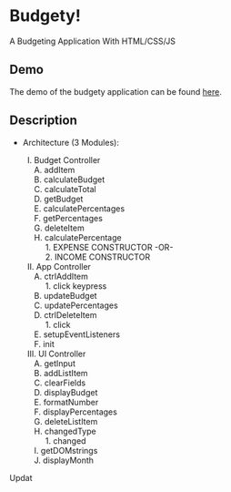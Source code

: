 # Budgety!

A Budgeting Application With HTML/CSS/JS

## Demo

The demo of the budgety application can be found [here](https://jongryn.github.io/budgety/).

## Description
- Architecture (3 Modules):

&nbsp;&nbsp;&nbsp;&nbsp;&nbsp;&nbsp;&nbsp; I. Budget Controller
<br />
&nbsp;&nbsp;&nbsp;&nbsp;&nbsp;&nbsp;&nbsp;&nbsp;&nbsp;&nbsp; A. addItem
<br />
&nbsp;&nbsp;&nbsp;&nbsp;&nbsp;&nbsp;&nbsp;&nbsp;&nbsp;&nbsp; B. calculateBudget
<br />
&nbsp;&nbsp;&nbsp;&nbsp;&nbsp;&nbsp;&nbsp;&nbsp;&nbsp;&nbsp; C. calculateTotal
<br />
&nbsp;&nbsp;&nbsp;&nbsp;&nbsp;&nbsp;&nbsp;&nbsp;&nbsp;&nbsp; D. getBudget
<br />
&nbsp;&nbsp;&nbsp;&nbsp;&nbsp;&nbsp;&nbsp;&nbsp;&nbsp;&nbsp; E. calculatePercentages
<br />
&nbsp;&nbsp;&nbsp;&nbsp;&nbsp;&nbsp;&nbsp;&nbsp;&nbsp;&nbsp; F. getPercentages
<br />
&nbsp;&nbsp;&nbsp;&nbsp;&nbsp;&nbsp;&nbsp;&nbsp;&nbsp;&nbsp; G. deleteItem
<br />
&nbsp;&nbsp;&nbsp;&nbsp;&nbsp;&nbsp;&nbsp;&nbsp;&nbsp;&nbsp; H. calculatePercentage
<br />
&nbsp;&nbsp;&nbsp;&nbsp;&nbsp;&nbsp;&nbsp;&nbsp;&nbsp;&nbsp;&nbsp;&nbsp;&nbsp;&nbsp;&nbsp; 1. EXPENSE CONSTRUCTOR -OR- 
<br />
&nbsp;&nbsp;&nbsp;&nbsp;&nbsp;&nbsp;&nbsp;&nbsp;&nbsp;&nbsp;&nbsp;&nbsp;&nbsp;&nbsp;&nbsp; 2. INCOME CONSTRUCTOR
<br />
&nbsp;&nbsp;&nbsp;&nbsp;&nbsp;&nbsp;&nbsp; II. App Controller
<br />
&nbsp;&nbsp;&nbsp;&nbsp;&nbsp;&nbsp;&nbsp;&nbsp;&nbsp;&nbsp; A. ctrlAddItem
<br />
&nbsp;&nbsp;&nbsp;&nbsp;&nbsp;&nbsp;&nbsp;&nbsp;&nbsp;&nbsp;&nbsp;&nbsp;&nbsp;&nbsp;&nbsp; 1. click keypress
<br />
&nbsp;&nbsp;&nbsp;&nbsp;&nbsp;&nbsp;&nbsp;&nbsp;&nbsp;&nbsp; B. updateBudget
<br />
&nbsp;&nbsp;&nbsp;&nbsp;&nbsp;&nbsp;&nbsp;&nbsp;&nbsp;&nbsp; C. updatePercentages
<br />
&nbsp;&nbsp;&nbsp;&nbsp;&nbsp;&nbsp;&nbsp;&nbsp;&nbsp;&nbsp; D. ctrlDeleteItem
<br />
&nbsp;&nbsp;&nbsp;&nbsp;&nbsp;&nbsp;&nbsp;&nbsp;&nbsp;&nbsp;&nbsp;&nbsp;&nbsp;&nbsp;&nbsp; 1. click
<br />
&nbsp;&nbsp;&nbsp;&nbsp;&nbsp;&nbsp;&nbsp;&nbsp;&nbsp;&nbsp; E. setupEventListeners
<br />
&nbsp;&nbsp;&nbsp;&nbsp;&nbsp;&nbsp;&nbsp;&nbsp;&nbsp;&nbsp; F. init
<br />
&nbsp;&nbsp;&nbsp;&nbsp;&nbsp;&nbsp;&nbsp; III. UI Controller
<br />
&nbsp;&nbsp;&nbsp;&nbsp;&nbsp;&nbsp;&nbsp;&nbsp;&nbsp;&nbsp; A. getInput
<br />
&nbsp;&nbsp;&nbsp;&nbsp;&nbsp;&nbsp;&nbsp;&nbsp;&nbsp;&nbsp; B. addListItem
<br />
&nbsp;&nbsp;&nbsp;&nbsp;&nbsp;&nbsp;&nbsp;&nbsp;&nbsp;&nbsp; C. clearFields
<br />
&nbsp;&nbsp;&nbsp;&nbsp;&nbsp;&nbsp;&nbsp;&nbsp;&nbsp;&nbsp; D. displayBudget
<br />
&nbsp;&nbsp;&nbsp;&nbsp;&nbsp;&nbsp;&nbsp;&nbsp;&nbsp;&nbsp; E. formatNumber
<br />
&nbsp;&nbsp;&nbsp;&nbsp;&nbsp;&nbsp;&nbsp;&nbsp;&nbsp;&nbsp; F. displayPercentages
<br />
&nbsp;&nbsp;&nbsp;&nbsp;&nbsp;&nbsp;&nbsp;&nbsp;&nbsp;&nbsp; G. deleteListItem
<br />
&nbsp;&nbsp;&nbsp;&nbsp;&nbsp;&nbsp;&nbsp;&nbsp;&nbsp;&nbsp; H. changedType
<br />
&nbsp;&nbsp;&nbsp;&nbsp;&nbsp;&nbsp;&nbsp;&nbsp;&nbsp;&nbsp;&nbsp;&nbsp;&nbsp;&nbsp;&nbsp; 1. changed
<br />
&nbsp;&nbsp;&nbsp;&nbsp;&nbsp;&nbsp;&nbsp;&nbsp;&nbsp;&nbsp; I. getDOMstrings
<br />
&nbsp;&nbsp;&nbsp;&nbsp;&nbsp;&nbsp;&nbsp;&nbsp;&nbsp;&nbsp; J. displayMonth

Updat
 
